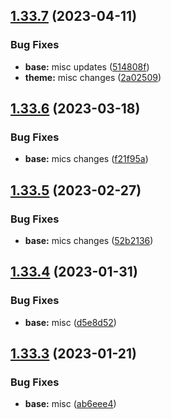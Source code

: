 ## [1.33.7](https://github.com/umgbhalla/dotstow/compare/v1.33.6...v1.33.7) (2023-04-11)


### Bug Fixes

* **base:** misc updates ([514808f](https://github.com/umgbhalla/dotstow/commit/514808f77a7dd4a59238b51566cca2612336e0ae))
* **theme:** misc changes ([2a02509](https://github.com/umgbhalla/dotstow/commit/2a025090a0d05effb5e613d41a773172d4b9a1dc))



## [1.33.6](https://github.com/umgbhalla/dotstow/compare/v1.33.5...v1.33.6) (2023-03-18)


### Bug Fixes

* **base:** mics changes ([f21f95a](https://github.com/umgbhalla/dotstow/commit/f21f95a426d2226120c4aafaa902db5f3a0ff8c7))



## [1.33.5](https://github.com/umgbhalla/dotstow/compare/v1.33.4...v1.33.5) (2023-02-27)


### Bug Fixes

* **base:** mics changes ([52b2136](https://github.com/umgbhalla/dotstow/commit/52b2136d7aa46d8fa6a9af42826782e84c38e45d))



## [1.33.4](https://github.com/umgbhalla/dotstow/compare/v1.33.3...v1.33.4) (2023-01-31)


### Bug Fixes

* **base:** misc ([d5e8d52](https://github.com/umgbhalla/dotstow/commit/d5e8d52aa4b45e83d8f6c875a94aae97108b45b2))



## [1.33.3](https://github.com/umgbhalla/dotstow/compare/v1.33.2...v1.33.3) (2023-01-21)


### Bug Fixes

* **base:** misc ([ab6eee4](https://github.com/umgbhalla/dotstow/commit/ab6eee43f09dd56c5e2584c67e63201601dce79f))



